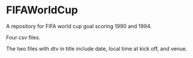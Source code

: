 # FIFAWorldCup
A repository for FIFA world cup goal scoring 1990 and 1994.

Four csv files.

The two files with dtv in title include date, local time at kick off, and venue.

